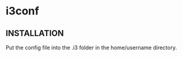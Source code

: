 # i3conf


## INSTALLATION

Put the config file into the .i3 folder in the home/username directory.
